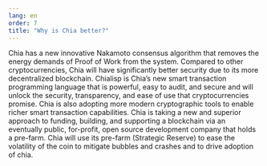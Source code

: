 ```yaml
---
lang: en
order: 7
title: "Why is Chia better?"
---
```


Chia has a new innovative Nakamoto consensus algorithm that removes the energy demands of Proof of Work from the system. Compared to other cryptocurrencies, Chia will have significantly better security due to its more decentralized blockchain. Chialisp is Chia’s new smart transaction programming language that is powerful, easy to audit, and secure and will unlock the security, transparency, and ease of use that cryptocurrencies promise. Chia is also adopting more modern cryptographic tools to enable richer smart transaction capabilities. Chia is taking a new and superior approach to funding, building, and supporting a blockchain via an eventually public, for-profit, open source development company that holds a pre-farm. Chia will use its pre-farm (Strategic Reserve) to ease the volatility of the coin to mitigate bubbles and crashes and to drive adoption of chia.
